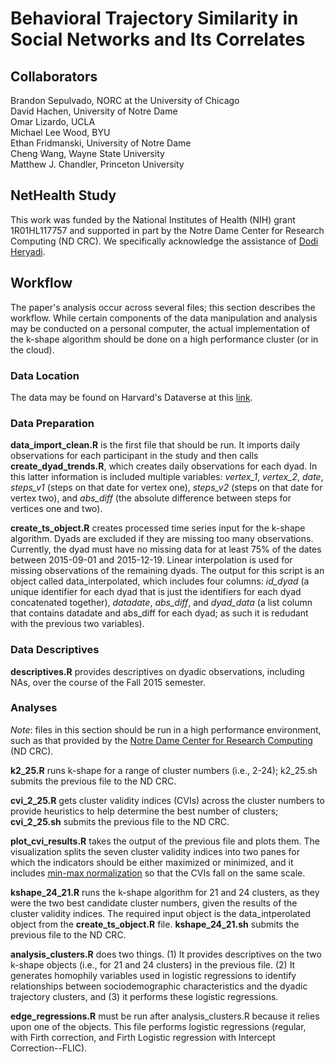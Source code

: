 # Behavioral Trajectory Similarity in Social Networks and Its Correlates

## Collaborators

Brandon Sepulvado, NORC at the University of Chicago  
David Hachen, University of Notre Dame  
Omar Lizardo, UCLA  
Michael Lee Wood, BYU  
Ethan Fridmanski, University of Notre Dame  
Cheng Wang, Wayne State University  
Matthew J. Chandler, Princeton University  


## NetHealth Study
This work was funded by the National Institutes of Health (NIH) grant 1R01HL117757 and supported in part by the Notre Dame Center for Research Computing (ND CRC). We specifically acknowledge the assistance of [Dodi Heryadi](https://crc.nd.edu/about/people/dodi-heryadi/).

## Workflow

The paper's analysis occur across several files; this section describes the workflow. While certain components of the data manipulation and analysis may be conducted on a personal computer, the actual implementation of the k-shape algorithm should be done on a high performance cluster (or in the cloud).  

### Data Location

The data may be found on Harvard's Dataverse at this [link](https://dataverse.harvard.edu/dataset.xhtml?persistentId=doi:10.7910/DVN/BQIH2H).

### Data Preparation 

**data_import_clean.R** is the first file that should be run. It imports daily observations for each participant in the study and then calls **create_dyad_trends.R**, which creates daily observations for each dyad. In this latter information is included multiple variables: *vertex_1*, *vertex_2*, *date*, *steps_v1* (steps on that date for vertex one), *steps_v2* (steps on that date for vertex two), and *abs_diff* (the absolute difference between steps for vertices one and two).  

**create_ts_object.R** creates processed time series input for the k-shape algorithm. Dyads are excluded if they are missing too many observations. Currently, the dyad must have no missing data for at least 75% of the dates between 2015-09-01 and 2015-12-19. Linear interpolation is used for missing observations of the remaining dyads. The output for this script is an object called data_interpolated, which includes four columns: *id_dyad* (a unique identifier for each dyad that is just the identifiers for each dyad concatenated together), *datadate*, *abs_diff*, and *dyad_data* (a list column that contains datadate and abs_diff for each dyad; as such it is redudant with the previous two variables).  

### Data Descriptives

**descriptives.R** provides descriptives on dyadic observations, including NAs, over the course of the Fall 2015 semester.

### Analyses

*Note*: files in this section should be run in a high performance environment, such as that provided by the [Notre Dame Center for Research Computing](https://crc.nd.edu/) (ND CRC).  

**k2_25.R** runs k-shape for a range of cluster numbers (i.e., 2-24); k2_25.sh submits the previous file to the ND CRC.

**cvi_2_25.R** gets cluster validity indices (CVIs) across the cluster numbers to provide heuristics to help determine the best number of clusters; **cvi_2_25.sh** submits the previous file to the ND CRC.  

**plot_cvi_results.R** takes the output of the previous file and plots them. The visualization splits the seven cluster validity indices into two panes for which the indicators should be either maximized or minimized, and it includes [min-max normalization](https://en.wikipedia.org/wiki/Feature_scaling#Standardization_(Z-score_Normalization)/) so that the CVIs fall on the same scale.  

**kshape_24_21.R** runs the k-shape algorithm for 21 and 24 clusters, as they were the two best candidate cluster numbers, given the results of the cluster validity indices. The required input object is the data_intperolated object from the **create_ts_object.R** file. **kshape_24_21.sh** submits the previous file to the ND CRC.  

**analysis_clusters.R** does two things. (1) It provides descriptives on the two k-shape objects (i.e., for 21 and 24 clusters) in the previous file. (2) It generates homophily variables used in logistic regressions to identify relationships between sociodemographic characteristics and the dyadic trajectory clusters, and (3) it performs these logistic regressions. 

**edge_regressions.R** must be run after analysis_clusters.R because it relies upon one of the objects. This file performs logistic regressions (regular, with Firth correction, and Firth Logistic regression with Intercept Correction--FLIC).